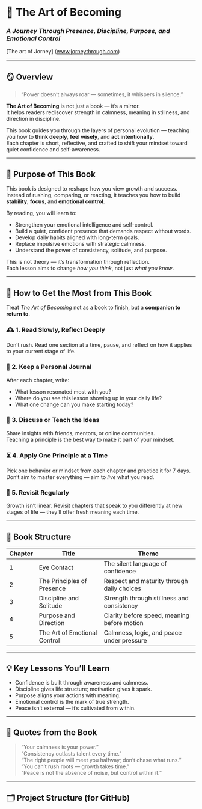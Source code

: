 # 📘 The Art of Becoming  
### *A Journey Through Presence, Discipline, Purpose, and Emotional Control*
[The art of Jorney] (www.jorneythrough.com)

---

## 🪞 Overview

> “Power doesn’t always roar — sometimes, it whispers in silence.”

**The Art of Becoming** is not just a book — it’s a mirror.  
It helps readers rediscover strength in calmness, meaning in stillness, and direction in discipline.

This book guides you through the layers of personal evolution — teaching you how to **think deeply**, **feel wisely**, and **act intentionally**.  
Each chapter is short, reflective, and crafted to shift your mindset toward quiet confidence and self-awareness.

---

## 🎯 Purpose of This Book

This book is designed to reshape how you view growth and success.  
Instead of rushing, comparing, or reacting, it teaches you how to build **stability**, **focus**, and **emotional control**.

By reading, you will learn to:

- Strengthen your emotional intelligence and self-control.  
- Build a quiet, confident presence that demands respect without words.  
- Develop daily habits aligned with long-term goals.  
- Replace impulsive emotions with strategic calmness.  
- Understand the power of consistency, solitude, and purpose.  

This is not theory — it’s transformation through reflection.  
Each lesson aims to change *how you think*, not just *what you know*.

---

## 🧭 How to Get the Most from This Book

Treat *The Art of Becoming* not as a book to finish, but a **companion to return to**.

### 🕰️ 1. Read Slowly, Reflect Deeply
Don’t rush. Read one section at a time, pause, and reflect on how it applies to your current stage of life.

### 📝 2. Keep a Personal Journal
After each chapter, write:
- What lesson resonated most with you?  
- Where do you see this lesson showing up in your daily life?  
- What one change can you make starting today?

### 💬 3. Discuss or Teach the Ideas
Share insights with friends, mentors, or online communities.  
Teaching a principle is the best way to make it part of your mindset.

### ⏳ 4. Apply One Principle at a Time
Pick one behavior or mindset from each chapter and practice it for 7 days.  
Don’t aim to master everything — aim to *live* what you read.

### 🔁 5. Revisit Regularly
Growth isn’t linear. Revisit chapters that speak to you differently at new stages of life — they’ll offer fresh meaning each time.

---

## 🧠 Book Structure

| Chapter | Title | Theme |
|----------|--------|--------|
| 1 | Eye Contact | The silent language of confidence |
| 2 | The Principles of Presence | Respect and maturity through daily choices |
| 3 | Discipline and Solitude | Strength through stillness and consistency |
| 4 | Purpose and Direction | Clarity before speed, meaning before motion |
| 5 | The Art of Emotional Control | Calmness, logic, and peace under pressure |

---

## 💡 Key Lessons You’ll Learn

- Confidence is built through awareness and calmness.  
- Discipline gives life structure; motivation gives it spark.  
- Purpose aligns your actions with meaning.  
- Emotional control is the mark of true strength.  
- Peace isn’t external — it’s cultivated from within.

---

## 📜 Quotes from the Book

> “Your calmness is your power.”  
> “Consistency outlasts talent every time.”  
> “The right people will meet you halfway; don’t chase what runs.”  
> “You can’t rush roots — growth takes time.”  
> “Peace is not the absence of noise, but control within it.”

---

## 🗂️ Project Structure (for GitHub)


